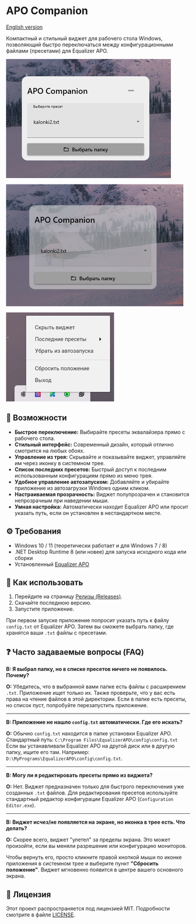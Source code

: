 ﻿# APO Companion

[English version](README.md)

Компактный и стильный виджет для рабочего стола Windows, позволяющий быстро переключаться между конфигурационными файлами (пресетами) для Equalizer APO.

![Скриншот активного приложения](screenshots/active_widget.png)

![Скриншот неактивного приложения](screenshots/unactive_widget.png)

![Скриншот трея](screenshots/Tray.png)

## 🚀 Возможности

-   **Быстрое переключение:** Выбирайте пресеты эквалайзера прямо с рабочего стола.
-   **Стильный интерфейс:** Современный дизайн, который отлично смотрится на любых обоях.
-   **Управление из трея:** Скрывайте и показывайте виджет, управляйте им через иконку в системном трее.
-   **Список последних пресетов:** Быстрый доступ к последним использованным конфигурациям прямо из меню трея.
-   **Удобное управление автозапуском:** Добавляйте и убирайте приложение из автозагрузки Windows одним кликом.
-   **Настраиваемая прозрачность:** Виджет полупрозрачен и становится непрозрачным при наведении мыши.
-   **Умная настройка:** Автоматически находит Equalizer APO или просит указать путь, если он установлен в нестандартном месте.

## ⚙️ Требования

-   Windows 10 / 11 (теоретически работает и для Windows 7 / 8)
-   .NET Desktop Runtime 8 (или новее) для запуска исходного кода или сборки
-   Установленный [Equalizer APO](https://sourceforge.net/projects/equalizerapo/)

## 📝 Как использовать

1.  Перейдите на страницу [Релизы (Releases)](https://github.com/shumik11/APO-Companion/releases/tag/Main).
2.  Скачайте последнюю версию.
3.  Запустите приложение.

При первом запуске приложение попросит указать путь к файлу `config.txt` от Equalizer APO. Затем вы сможете выбрать папку, где хранятся ваши `.txt` файлы с пресетами.

## ❓ Часто задаваемые вопросы (FAQ)

**В: Я выбрал папку, но в списке пресетов ничего не появилось. Почему?**

**О:** Убедитесь, что в выбранной вами папке есть файлы с расширением `.txt`. Приложение ищет только их. Также проверьте, что у вас есть права на чтение файлов в этой директории. Если в папке есть пресеты, но список пуст, попробуйте перезапустить приложение.

---

**В: Приложение не нашло `config.txt` автоматически. Где его искать?**

**О:** Обычно `config.txt` находится в папке установки Equalizer APO. Стандартный путь:
`C:\Program Files\EqualizerAPO\config\config.txt`
Если вы устанавливали Equalizer APO на другой диск или в другую папку, ищите его там. Например: `D:\MyPrograms\EqualizerAPO\config\config.txt`.

---

**В: Могу ли я редактировать пресеты прямо из виджета?**

**О:** Нет. Виджет предназначен только для быстрого переключения уже созданных `.txt` файлов. Для редактирования пресетов используйте стандартный редактор конфигурации Equalizer APO (`Configuration Editor.exe`).

---

**В: Виджет исчез/не появляется на экране, но иконка в трее есть. Что делать?**

**О:** Скорее всего, виджет "улетел" за пределы экрана. Это может произойти, если вы меняли разрешение или конфигурацию мониторов.

Чтобы вернуть его, просто кликните правой кнопкой мыши по иконке приложения в системном трее и выберите пункт **"Сбросить положение"**. Виджет мгновенно появится в центре вашего основного экрана.

## 📄 Лицензия

Этот проект распространяется под лицензией MIT. Подробности смотрите в файле [LICENSE](LICENSE).